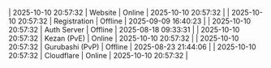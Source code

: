 | 2025-10-10 20:57:32 | Website | Online | 2025-10-10 20:57:32 |
| 2025-10-10 20:57:32 | Registration | Offline | 2025-09-09 16:40:23 |
| 2025-10-10 20:57:32 | Auth Server | Offline | 2025-08-18 09:33:31 |
| 2025-10-10 20:57:32 | Kezan (PvE) | Online | 2025-10-10 20:57:32 |
| 2025-10-10 20:57:32 | Gurubashi (PvP) | Offline | 2025-08-23 21:44:06 |
| 2025-10-10 20:57:32 | Cloudflare | Online | 2025-10-10 20:57:32 |
